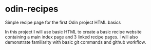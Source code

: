 # odin-recipes
Simple recipe page for the first Odin project HTML basics

In this project I will use basic HTML to create a basic recipe website
containing a main index page and 3 linked recipe pages. 
I will also demonstrate familiarity with basic git commands and github workflow.